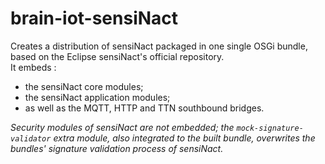 # brain-iot-sensiNact

Creates a distribution of sensiNact packaged in one single OSGi bundle, based on the Eclipse sensiNact's official repository. <br/>
It embeds : 
 * the sensiNact core modules;
 * the sensiNact application modules;
 * as well as the MQTT, HTTP and TTN southbound bridges. 

<i>Security modules of sensiNact are not embedded; the `mock-signature-validator` extra module, also integrated to the built bundle, overwrites the bundles' signature validation process of sensiNact.</i>
